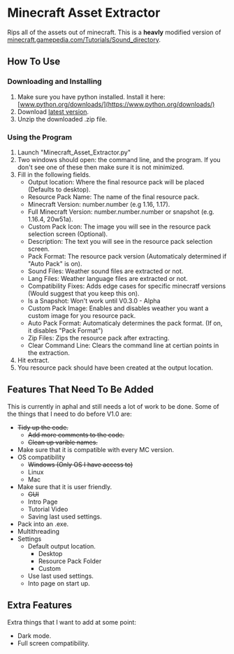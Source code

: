 # Minecraft Asset Extractor
Rips all of the assets out of minecraft. This is a **heavly** modified version of [minecraft.gamepedia.com/Tutorials/Sound_directory](https://minecraft.gamepedia.com/Tutorials/Sound_directory).

## How To Use
### Downloading and Installing
1. Make sure you have python installed. Install it here: [www.python.org/downloads/](https://www.python.org/downloads/)
2. Download [latest version](https://github.com/RyanGar46/Minecraft-Asset-Extractor/releases).
3. Unzip the downloaded .zip file.

### Using the Program
1. Launch "Minecraft_Asset_Extractor.py"
2. Two windows should open: the command line, and the program. If you don't see one of these then make sure it is not minimized.
3. Fill in the following fields.
   - Output location: Where the final resource pack will be placed (Defaults to desktop).
   - Resource Pack Name: The name of the final resource pack.
   - Minecraft Version: number.number (e.g 1.16, 1.17).
   - Full Minecraft Version: number.number.number or snapshot (e.g. 1.16.4, 20w51a).
   - Custom Pack Icon: The image you will see in the resource pack selection screen (Optional).
   - Description: The text you will see in the resource pack selection screen.
   - Pack Format: The resource pack version (Automaticaly determined if "Auto Pack" is on).
   - Sound Files: Weather sound files are extracted or not.
   - Lang Files: Weather language files are extracted or not.
   - Compatibility Fixes: Adds edge cases for specific minecratf versions (Would suggest that you keep this on).
   - Is a Snapshot: Won't work until V0.3.0 - Alpha
   - Custom Pack Image: Enables and disables weather you want a custom image for you resource pack.
   - Auto Pack Format: Automaticaly determines the pack format. (If on, it disables "Pack Format")
   - Zip Files: Zips the resource pack after extracting.
   - Clear Command Line: Clears the command line at certian points in the extraction.
  4. Hit extract.
  5. You resource pack should have been created at the output location.

## Features That Need To Be Added
This is currently in aphal and still needs a lot of work to be done. Some of the things that I need to do before V1.0 are:
- ~~Tidy up the code.~~
  - ~~Add more comments to the code.~~
  - ~~Clean up varible names.~~
- Make sure that it is compatible with every MC version.
- OS compatibility
  - ~~Windows (Only OS I have access to)~~
  - Linux
  - Mac
- Make sure that it is user friendly.
  - ~~GUI~~
  - Intro Page
  - Tutorial Video
  - Saving last used settings.
- Pack into an .exe.
- Multithreading
- Settings
   - Default output location.
      - Desktop
      - Resource Pack Folder
      - Custom
   - Use last used settings.
   - Into page on start up.

## Extra Features
Extra things that I want to add at some point:
- Dark mode.
- Full screen compatibility.
